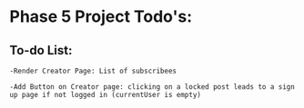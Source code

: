 # Phase 5 Project Todo's:

<h2>To-do List:</h2>

    -Render Creator Page: List of subscribees 

    -Add Button on Creator page: clicking on a locked post leads to a sign up page if not logged in (currentUser is empty)

